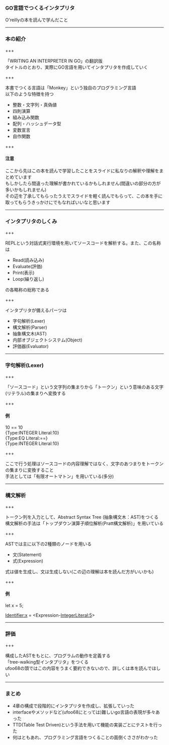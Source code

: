 ### GO言語でつくるインタプリタ

O'reillyの本を読んで学んだこと

---

### 本の紹介

+++  

「WRITING AN INTERPRETER IN GO」の翻訳版  
タイトルのとおり、実際にGO言語を用いてインタプリタを作成していく

+++  

本書でつくる言語は「Monkey」という独自のプログラミング言語  
以下のような特徴を持つ  

- 整数・文字列・真偽値
- 四則演算
- 組み込み関数
- 配列・ハッシュデータ型
- 変数宣言
- 自作関数

+++

#### 注意

ここから先はこの本を読んで学習したことをスライドに私なりの解釈や理解をまとめています  
もしかしたら間違った理解が書かれているかもしれません(間違いの部分の方が多いかもしれません)  
その辺を了承してもらったうえでスライドを軽く読んでもらって、この本を手に取ってもらうきっかけにでもなればいいなと思います  

---

### インタプリタのしくみ

+++  

REPLという対話式実行環境を用いてソースコードを解析する。また、この名称は  

- Read(読み込み)
- Evaluate(評価)
- Print(表示)
- Loop(繰り返し)

の各略称の総称である

+++  

インタプリタが備えるパーツは

- 字句解析(Lexer)
- 構文解析(Parser)
- 抽象構文木(AST)
- 内部オブジェクトシステム(Object)
- 評価器(Evaluator)

---

### 字句解析(Lexer)

+++

「ソースコード」という文字列の集まりから「トークン」という意味のある文字(リテラル)の集まりへ変換する  

+++

#### 例

10 == 10  
{Type:INTEGER Literal:10}  
{Type:EQ Literal:==}  
{Type:INTEGER Literal:10}  

+++  

ここで行う処理はソースコードの内容理解ではなく、文字のあつまりをトークンの集まりに変換すること  
手法としては「有限オートマトン」を用いている(多分)  

---

### 構文解析

+++

トークン列を入力として、Abstract Syntax Tree (抽象構文木：AST)をつくる  
構文解析の手法は「トップダウン演算子順位解析(Pratt構文解析)」を用いている  

+++

ASTでは主に以下の2種類のノードを用いる  

- 文(Statement)
- 式(Expression)

式は値を生成し、文は生成しない(この辺の理解は本を読んだ方がいいかも)

+++

#### 例

let x = 5;  

<LetStatement> <Identifier:x> = <Expression-<IntegerLiteral:5>>  

---  

### 評価

+++

構成したASTをもとに、プログラムの動作を定義する  
「tree-walking型インタプリタ」をつくる  
ufoo68の頭ではこの内容をうまく要約できないので、詳しくは本を読んでほしい  

---

### まとめ

- 4章の構成で段階的にインタプリタを作成し、拡張していった
- interfaceやメソッドなど(ufoo68にとっては)難しいgo言語の表現が多々あった
- TTD(Table Test Driven)という手法を用いて機能の実装ごとにテストを行った
- 何はともあれ、プログラミング言語をつくることの面倒くささがわかった
